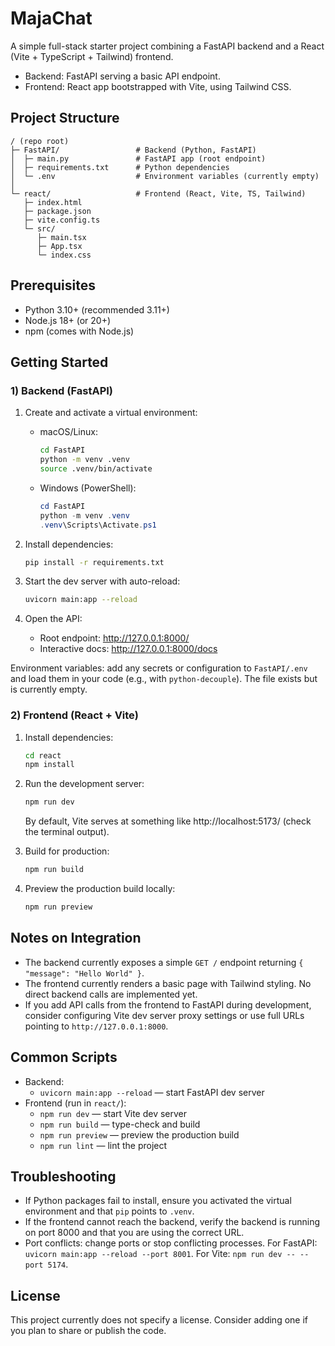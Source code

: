 # MajaChat

A simple full-stack starter project combining a FastAPI backend and a React (Vite + TypeScript + Tailwind) frontend.

- Backend: FastAPI serving a basic API endpoint.
- Frontend: React app bootstrapped with Vite, using Tailwind CSS.

## Project Structure

```
/ (repo root)
├─ FastAPI/                 # Backend (Python, FastAPI)
│  ├─ main.py               # FastAPI app (root endpoint)
│  ├─ requirements.txt      # Python dependencies
│  └─ .env                  # Environment variables (currently empty)
│
└─ react/                   # Frontend (React, Vite, TS, Tailwind)
   ├─ index.html
   ├─ package.json
   ├─ vite.config.ts
   └─ src/
      ├─ main.tsx
      ├─ App.tsx
      └─ index.css
```

## Prerequisites

- Python 3.10+ (recommended 3.11+)
- Node.js 18+ (or 20+)
- npm (comes with Node.js)

## Getting Started

### 1) Backend (FastAPI)

1. Create and activate a virtual environment:
   - macOS/Linux:
     ```bash
     cd FastAPI
     python -m venv .venv
     source .venv/bin/activate
     ```
   - Windows (PowerShell):
     ```powershell
     cd FastAPI
     python -m venv .venv
     .venv\Scripts\Activate.ps1
     ```

2. Install dependencies:
   ```bash
   pip install -r requirements.txt
   ```

3. Start the dev server with auto-reload:
   ```bash
   uvicorn main:app --reload
   ```

4. Open the API:
   - Root endpoint: http://127.0.0.1:8000/
   - Interactive docs: http://127.0.0.1:8000/docs

Environment variables: add any secrets or configuration to `FastAPI/.env` and load them in your code (e.g., with `python-decouple`). The file exists but is currently empty.

### 2) Frontend (React + Vite)

1. Install dependencies:
   ```bash
   cd react
   npm install
   ```

2. Run the development server:
   ```bash
   npm run dev
   ```
   By default, Vite serves at something like http://localhost:5173/ (check the terminal output).

3. Build for production:
   ```bash
   npm run build
   ```

4. Preview the production build locally:
   ```bash
   npm run preview
   ```

## Notes on Integration

- The backend currently exposes a simple `GET /` endpoint returning `{ "message": "Hello World" }`.
- The frontend currently renders a basic page with Tailwind styling. No direct backend calls are implemented yet.
- If you add API calls from the frontend to FastAPI during development, consider configuring Vite dev server proxy settings or use full URLs pointing to `http://127.0.0.1:8000`.

## Common Scripts

- Backend:
  - `uvicorn main:app --reload` — start FastAPI dev server
- Frontend (run in `react/`):
  - `npm run dev` — start Vite dev server
  - `npm run build` — type-check and build
  - `npm run preview` — preview the production build
  - `npm run lint` — lint the project

## Troubleshooting

- If Python packages fail to install, ensure you activated the virtual environment and that `pip` points to `.venv`.
- If the frontend cannot reach the backend, verify the backend is running on port 8000 and that you are using the correct URL.
- Port conflicts: change ports or stop conflicting processes. For FastAPI: `uvicorn main:app --reload --port 8001`. For Vite: `npm run dev -- --port 5174`.

## License

This project currently does not specify a license. Consider adding one if you plan to share or publish the code.
